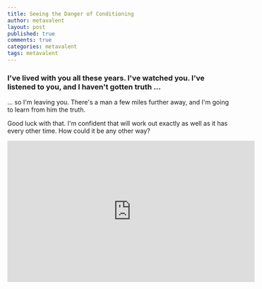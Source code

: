 ```yaml
---
title: Seeing the Danger of Conditioning
author: metavalent
layout: post
published: true
comments: true
categories: metavalent
tags: metavalent
---
```


### I've lived with you all these years. I've watched you. I've listened to you, and I haven't gotten truth ...

... so I'm leaving you. There's a man a few miles further away, and I'm going to learn from him the truth.

Good luck with that. I'm confident that will work out exactly as well as it has every other time. How could it be any other way?

<iframe id="ytplayer" type="text/html" width="560" height="320"
  src="https://www.youtube.com/embed/XFaYQib__ZM?autoplay=1"
  frameborder="0"></iframe>
